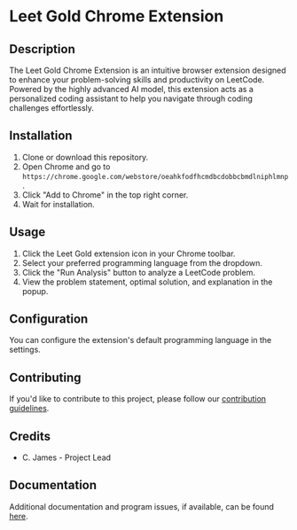# Leet Gold Chrome Extension

## Description
The Leet Gold Chrome Extension is an intuitive browser extension designed to enhance your problem-solving 
skills and productivity on LeetCode. Powered by the highly advanced AI model, this extension acts as a 
personalized coding assistant to help you navigate through coding challenges effortlessly.

## Installation
1. Clone or download this repository.
2. Open Chrome and go to `https://chrome.google.com/webstore/oeahkfodfhcmdbcdobbcbmdlniphlmnp`.
3. Click "Add to Chrome" in the top right corner.
4. Wait for installation.

## Usage
1. Click the Leet Gold extension icon in your Chrome toolbar.
2. Select your preferred programming language from the dropdown.
3. Click the "Run Analysis" button to analyze a LeetCode problem.
4. View the problem statement, optimal solution, and explanation in the popup.

## Configuration
You can configure the extension's default programming language in the settings.

## Contributing
If you'd like to contribute to this project, please follow our [contribution guidelines](contributing.md).

## Credits
- C. James - Project Lead

## Documentation
Additional documentation and program issues, if available, can be found [here](issues.md).

